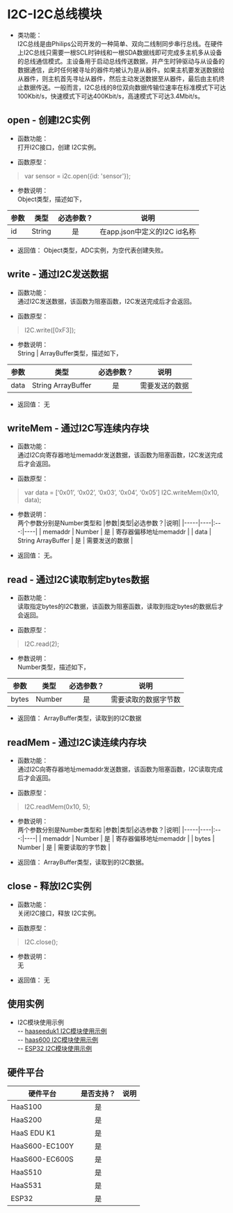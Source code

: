 # I2C-I2C总线模块

* 类功能：  
I2C总线是由Philips公司开发的一种简单、双向二线制同步串行总线。在硬件上I2C总线只需要一根SCL时钟线和一根SDA数据线即可完成多主机多从设备的总线通信模式。主设备用于启动总线传送数据，并产生时钟驱动与从设备的数据通信，此时任何被寻址的器件均被认为是从器件。如果主机要发送数据给从器件，则主机首先寻址从器件，然后主动发送数据至从器件，最后由主机终止数据传送。一般而言，I2C总线的8位双向数据传输位速率在标准模式下可达100Kbit/s，快速模式下可达400Kbit/s，高速模式下可达3.4Mbit/s。

## open - 创建I2C实例
* 函数功能：  
打开I2C接口，创建 I2C实例。

* 函数原型：
> var sensor = i2c.open({id: 'sensor'});

* 参数说明：  
Object类型，描述如下，

|参数|类型|必选参数？|说明|
|-----|----|:---:|----|
| id | String | 是 | 在app.json中定义的I2C id名称 |

* 返回值：
Object类型，ADC实例，为空代表创建失败。

## write - 通过I2C发送数据
* 函数功能：  
通过I2C发送数据，该函数为阻塞函数，I2C发送完成后才会返回。

* 函数原型：
> I2C.write([0xF3]);

* 参数说明：  
String | ArrayBuffer类型，描述如下，

|参数|类型|必选参数？|说明|
|-----|----|:---:|----|
| data | String ArrayBuffer | 是 | 需要发送的数据 |

* 返回值：
无

## writeMem - 通过I2C写连续内存块
* 函数功能：  
通过I2C向寄存器地址memaddr发送数据，该函数为阻塞函数，I2C发送完成后才会返回。

* 函数原型：
> var data = [‘0x01’, ‘0x02’, ‘0x03’, ‘0x04’, ‘0x05’]
>  I2C.writeMem(0x10, data);

* 参数说明：  
两个参数分别是Number类型和
|参数|类型|必选参数？|说明|
|-----|----|:---:|----|
| memaddr | Number | 是 | 寄存器偏移地址memaddr |
| data | String ArrayBuffer | 是 | 需要发送的数据 |

* 返回值：
无。

## read - 通过I2C读取制定bytes数据
* 函数功能：  
读取指定bytes的I2C数据，该函数为阻塞函数，读取到指定bytes的数据后才会返回。

* 函数原型：
> I2C.read(2);

* 参数说明：  
Number类型，描述如下，

|参数|类型|必选参数？|说明|
|-----|----|:---:|----|
| bytes | Number | 是 | 需要读取的数据字节数 |

* 返回值：
ArrayBuffer类型，读取到的I2C数据

## readMem - 通过I2C读连续内存块
* 函数功能：  
通过I2C向寄存器地址memaddr发送数据，该函数为阻塞函数，I2C读取完成后才会返回。

* 函数原型：
>  I2C.readMem(0x10, 5);

* 参数说明：  
两个参数分别是Number类型和
|参数|类型|必选参数？|说明|
|-----|----|:---:|----|
| memaddr | Number | 是 | 寄存器偏移地址memaddr |
| bytes | Number | 是 | 需要读取的字节数 |

* 返回值：
ArrayBuffer类型，读取到的I2C数据。

## close - 释放I2C实例
* 函数功能：  
关闭I2C接口，释放 I2C实例。

* 函数原型：
>  I2C.close();

* 参数说明：  
无

* 返回值：
无

## 使用实例
* I2C模块使用示例<br>
-- [haaseeduk1 I2C模块使用示例](https://gitee.com/alios-things/amp/tree/rel_3.3.0/example-js/haaseduk1)<br>
-- [haas600 I2C模块使用示例](https://gitee.com/alios-things/amp-examples/tree/master/board/HaaS600-EC600S/basic/i2c)<br>
-- [ESP32 I2C模块使用示例](https://gitee.com/alios-things/amp/tree/rel_3.3.0/example-js/ESP32/jsapi/i2c)<br>

## 硬件平台

|硬件平台|是否支持？|说明|
|-----|:---:|----|
|HaaS100|是||
|HaaS200|是||
|HaaS EDU K1|是||
|HaaS600-EC100Y|是||
|HaaS600-EC600S|是||
|HaaS510|是||
|HaaS531|是||
|ESP32|是||

<br>

